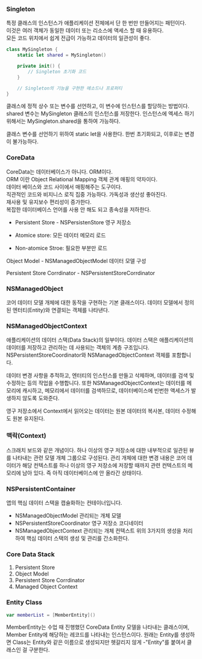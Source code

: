 ### Singleton
특정 클래스의 인스턴스가 애플리케이션 전체에서 단 한 번만 만들어지는 패턴이다.<br>
이것은 여러 객체가 동일한 데이터 또는 리소스에 액세스 할 때 유용하다.<br> 
모든 코드 위치에서 쉽게 전급이 가능하고 데이터의 일관성이 좋다.<br>
```swift
class MySingleton {
    static let shared = MySingleton()

    private init() {
        // Singleton 초기화 코드
    }

    // Singleton의 기능을 구현한 메소드나 프로퍼티
}
```
클래스에 정적 상수 또는 변수를 선언하고, 이 변수에 인스턴스를 할당하는 방법이다.
shared 변수는 MySingleton 클래스의 인스턴스를 저장한다. 
인스턴스에 엑세스 하기 위해서는 MySingleton.shared을 통하여 가능하다.

클래스 변수를 선언하기 위하여 static let을 사용한다.
한번 초기화되고, 이후로는 변경이 불가능하다.

### CoreData
CoreData는 데이터베이스가 아니다. ORM이다.<br>
ORM 이란 Object Relational Mapping 객체 관계 매핑의 약자이다.<br>
데이터 베이스와 코드 사이에서 매핑해주는 도구이다.<br>
직관적인 코드와 비지니스 로직 집중 가능하다. 가독성과 생산성 좋아진다.<br>
재사용 및 유지보수 편리성이 증가한다.<br>
복잡한 데이터베이스 언어를 사용 안 해도 되고 종속성을 저하한다.<br>


- Persistent Store - NSPersistenStore 영구 저장소

- Atomice store: 모든 데이터 메모리 로드

- Non-atomice Stroe: 필요한 부분만 로드

Object Model - NSManagedObjectModel
데이터 모델 구성

Persistent Store Corrdinator - NSPersistentStoreCorrdinator

### NSManagedObject
코어 데이터 모델 개체에 대한 동작을 구현하는 기본 클래스이다.
데이터 모델에서 정의된 엔터티(Entity)와 연결되는 객체를 나타낸다.

### NSManagedObjectContext
애플리케이션의 데이터 스택(Data Stack)의 일부이다.
데이터 스택은 애플리케이션의 데이터를 저장하고 관리하는 데 사용되는 객체의 계층 구조입니다. 
NSPersistentStoreCoordinator와 NSManagedObjectContext 객체를 포함합니다.

데이터 변경 사항을 추적하고, 엔터티의 인스턴스를 만들고 삭제하며, 데이터를 검색 및 수정하는 등의 작업을 수행합니다.
또한 NSManagedObjectContext는 데이터를 메모리에 캐시하고, 메모리에서 데이터를 검색하므로, 데이터베이스에 빈번한 액세스가 발생하지 않도록 도와준다.

영구 저장소에서 Context에서 읽어오는 데이터는 원본 데이터의 복사본, 데이터 수정해도 원본 유지된다.

### 맥락(Context)
스크래치 보드와 같은 개념이다. 
하나 이상의 영구 저장소에 대한 내부적으로 일관된 뷰를 나타내는 관련 모델 개체 그룹으로 구성된다.
관리 개체에 대한 변경 내용은 코어 데이터가 해당 컨텍스트를 하나 이상의 영구 저장소에 저장할 때까지 관련 컨텍스트의 메모리에 남아 있다. 즉 아직 데이터베이스에 안 올라간 상태이다.

### NSPersistentContainer
앱의 핵심 데이터 스택을 캡슐화하는 컨테이너입니다.

- NSManagedObjectModel 관리되는 개체 모델
- NSPersistentStoreCoordinator 영구 저장소 코디네이터
- NSManagedObjectContext 관리되는 개체 컨텍스트
위의 3가지의 생성을 처리하여 핵심 데이터 스택의 생성 및 관리를 간소화한다.

### Core Data Stack
1. Persistent Store
2. Object Model
3. Persistent Store Corrdinator
4. Managed Object Context

### Entity Class
```swift
var memberList = [MemberEntity]()
```
MemberEntity는 수업 때 진행했던 CoreData Entity 모델을 나타내는 클래스이며, Member Entity에 해당하는 레코드를 나타내는 인스턴스이다.
원래는 Entity를 생성하면 Class는 Entity와 같은 이름으로 생성되지만 헷갈리지 않게 -"Entity"를 붙여서 클래스인 걸 구분한다. 


